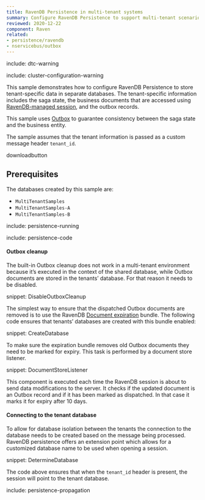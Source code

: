 ```yaml
---
title: RavenDB Persistence in multi-tenant systems
summary: Configure RavenDB Persistence to support multi-tenant scenarios.
reviewed: 2020-12-22
component: Raven
related:
- persistence/ravendb
- nservicebus/outbox
---
```


include: dtc-warning

include: cluster-configuration-warning

This sample demonstrates how to configure RavenDB Persistence to store tenant-specific data in separate databases. The tenant-specific information includes the saga state, the business documents that are accessed using [RavenDB-managed session](/persistence/ravendb/#shared-session), and the outbox records.

This sample uses [Outbox](/nservicebus/outbox/) to guarantee consistency between the saga state and the business entity.

The sample assumes that the tenant information is passed as a custom message header `tenant_id`.

downloadbutton


## Prerequisites

The databases created by this sample are:

 * `MultiTenantSamples`
 * `MultiTenantSamples-A`
 * `MultiTenantSamples-B`

include: persistence-running

include: persistence-code


#### Outbox cleanup

The built-in Outbox cleanup does not work in a multi-tenant environment because it’s executed in the context of the shared database, while Outbox documents are stored in the tenants’ database. For that reason it needs to be disabled.

snippet: DisableOutboxCleanup

The simplest way to ensure that the dispatched Outbox documents are removed is to use the RavenDB [Document expiration](https://ravendb.net/docs/article-page/3.5/Csharp/server/bundles/expiration) bundle. The following code ensures that tenants’ databases are created with this bundle enabled:

snippet: CreateDatabase

To make sure the expiration bundle removes old Outbox documents they need to be marked for expiry. This task is performed by a document store listener.

snippet: DocumentStoreListener

This component is executed each time the RavenDB session is about to send data modifications to the server. It checks if the updated document is an Outbox record and if it has been marked as dispatched. In that case it marks it for expiry after 10 days.


#### Connecting to the tenant database

To allow for database isolation between the tenants the connection to the database needs to be created based on the message being processed. RavenDB persistence offers an extension point which allows for a customized database name to be used when opening a session.

snippet: DetermineDatabase

The code above ensures that when the `tenant_id` header is present, the session will point to the tenant database.

include: persistence-propagation
